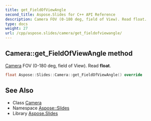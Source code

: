 ```yaml
---
title: get_FieldOfViewAngle
second_title: Aspose.Slides for C++ API Reference
description: Camera FOV (0-180 deg, field of View). Read float.
type: docs
weight: 27
url: /cpp/aspose.slides/camera/get_fieldofviewangle/
---
```

## Camera::get_FieldOfViewAngle method


[Camera](../) FOV (0-180 deg, field of View). Read **float**.

```cpp
float Aspose::Slides::Camera::get_FieldOfViewAngle() override
```

## See Also

* Class [Camera](../)
* Namespace [Aspose::Slides](../../)
* Library [Aspose.Slides](../../../)
